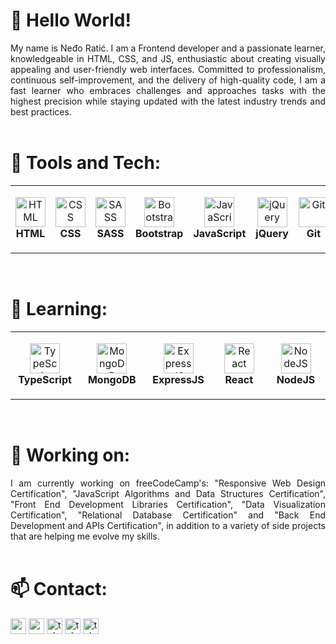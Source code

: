 # 👋 Hello World!

<div align="justify">
    My name is Neđo Ratić. I am a Frontend developer and a passionate learner, knowledgeable in HTML, CSS, and JS, enthusiastic about creating visually appealing and user-friendly web interfaces. Committed to professionalism, continuous self-improvement, and the delivery of high-quality code, I am a fast learner who embraces challenges and approaches tasks with the highest precision while staying updated with the latest industry trends and best practices.
</div>
<br />

# 🔧 Tools and Tech:

<table>
    <tr>
        <td align="center" height="108" width="108">
            <img
                src="https://cdn.jsdelivr.net/gh/devicons/devicon/icons/html5/html5-original.svg"
                width="48"
                height="48"
                alt="HTML"
            />
            <br /><strong>HTML</strong>
        </td>
        <td align="center" height="108" width="108">
            <img
                src="https://cdn.jsdelivr.net/gh/devicons/devicon/icons/css3/css3-original.svg"
                width="48"
                height="48"
                alt="CSS"
            />
            <br /><strong>CSS</strong>
        </td>
        <td align="center" height="108" width="108">
            <img
                src="https://cdn.jsdelivr.net/gh/devicons/devicon/icons/sass/sass-original.svg"
                width="48"
                height="48"
                alt="SASS"
            />
            <br /><strong>SASS</strong>
        </td>
        <td align="center" height="108" width="108">
            <img
                src="https://cdn.jsdelivr.net/gh/devicons/devicon/icons/bootstrap/bootstrap-original.svg"
                width="48"
                height="48"
                alt="Bootstrap"
            />
            <br /><strong>Bootstrap</strong>
        </td>
        <td align="center" height="108" width="108">
            <img
                src="https://cdn.jsdelivr.net/gh/devicons/devicon/icons/javascript/javascript-original.svg"
                width="48"
                height="48"
                alt="JavaScript"
            />
            <br /><strong>JavaScript</strong>
        </td>
        <td align="center" height="108" width="108">
            <img
                src="https://cdn.jsdelivr.net/gh/devicons/devicon/icons/jquery/jquery-original.svg"
                width="48"
                height="48"
                alt="jQuery"
            />
            <br /><strong>jQuery</strong>
        </td>
        <td align="center" height="108" width="108">
            <img
                src="https://cdn.jsdelivr.net/gh/devicons/devicon/icons/git/git-original.svg"
                width="48"
                height="48"
                alt="Git"
            />
            <br /><strong>Git</strong>
        </td>
    </tr>    
</table>
<br />

# 🌱 Learning:

<table>
    <tr>
        <td align="center" height="108" width="108">
            <img
                src="https://cdn.jsdelivr.net/gh/devicons/devicon/icons/typescript/typescript-original.svg"
                width="48"
                height="48"
                alt="TypeScript"
            />
            <br /><strong>TypeScript</strong>
        </td>
        <td align="center" height="108" width="108">
            <img
                src="https://cdn.jsdelivr.net/gh/devicons/devicon/icons/mongodb/mongodb-original.svg"
                width="48"
                height="48"
                alt="MongoDB"
            />
            <br /><strong>MongoDB</strong>
        </td>
        <td align="center" height="108" width="108">
            <img
                src="https://cdn.jsdelivr.net/gh/devicons/devicon/icons/express/express-original.svg"
                width="48"
                height="48"
                alt="ExpressJS"
            />
            <br /><strong>ExpressJS</strong>
        </td>
        <td align="center" height="108" width="108">
            <img
                src="https://cdn.jsdelivr.net/gh/devicons/devicon/icons/react/react-original.svg"
                width="48"
                height="48"
                alt="React"
            />
            <br /><strong>React</strong>
        </td>
        <td align="center" height="108" width="108">
            <img
                src="https://cdn.jsdelivr.net/gh/devicons/devicon/icons/nodejs/nodejs-original.svg"
                width="48"
                height="48"
                alt="NodeJS"
            />
            <br /><strong>NodeJS</strong>
        </td>
    </tr>    
</table>
<br />

# 🔭 Working on:

<div align="justify">
    I am currently working on freeCodeCamp's: "Responsive Web Design Certification", "JavaScript Algorithms and Data Structures Certification", "Front End Development Libraries Certification", "Data Visualization Certification", "Relational Database Certification" and "Back End Development and APIs Certification", in addition to a variety of side projects that are helping me evolve my skills.
</div>
<br />

# 📫 Contact:

<a href="https://www.linkedin.com/in/nedoratic" target="_blank"><img src="https://img.shields.io/badge/linkedin-%230077B5.svg?&style=for-the-badge&logo=linkedin&logoColor=white" height=25></a>
<a href="mailto:nedoratic@gmail.com"><img src="https://img.shields.io/badge/Gmail-D14836?style=for-the-badge&logo=gmail&logoColor=white" height=25></a>
<a href="tel:+381695203011"><img src="https://img.shields.io/badge/viber-685EA9?style=for-the-badge&logo=viber&logoColor=white" alt="tel:+381695203011" height=25></a>
<a href="tel:+381695203011"><img src="https://img.shields.io/badge/WhatsApp-25D366?style=for-the-badge&logo=whatsapp&logoColor=white" alt="tel:+381695203011" height=25></a>
<a href="tel:+381695203011"><img src="https://img.shields.io/badge/Signal-%23039BE5.svg?&style=for-the-badge&logo=Signal&logoColor=white" alt="tel:+381695203011" height=25></a>
<br />

<!--

**nedoratic/nedoratic** is a ✨ _special_ ✨ repository because its `README.md` (this file) appears on your GitHub profile.

Here are some ideas to get you started:

- 🔭 I’m currently working on ...
- 🌱 I’m currently learning ...
- 👯 I’m looking to collaborate on ...
- 🤔 I’m looking for help with ...
- 💬 Ask me about ...
- 📫 How to reach me: ...
- 😄 Pronouns: ...
- ⚡ Fun fact: ...

-->

